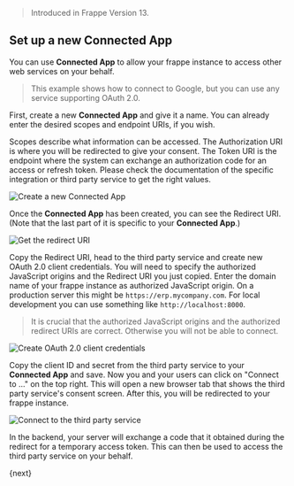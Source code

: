 
> Introduced in Frappe Version 13.

## Set up a new Connected App

You can use **Connected App** to allow your frappe instance to access other web services on your behalf.

> This example shows how to connect to Google, but you can use any service supporting OAuth 2.0.

First, create a new **Connected App** and give it a name. You can already enter the desired scopes and endpoint URIs, if you wish.

Scopes describe what information can be accessed. The Authorization URI is where you will be redirected to give your consent. The Token URI is the endpoint where the system can exchange an authorization code for an access or refresh token. Please check the documentation of the specific integration or third party service to get the right values.

![Create a new Connected App](/docs/assets/img/app-development/generic_oauth_client/1-new-connected-app.png)

Once the **Connected App** has been created, you can see the Redirect URI. (Note that the last part of it is specific to your **Connected App**.)

![Get the redirect URI](/docs/assets/img/app-development/generic_oauth_client/2-redirect_uri.png)

Copy the Redirect URI, head to the third party service and create new OAuth 2.0 client credentials. You will need to specify the authorized JavaScript origins and the Redirect URI you just copied. Enter the domain name of your frappe instance as authorized JavaScript origin. On a production server this might be `https://erp.mycompany.com`. For local development you can use something like `http://localhost:8000`.

> It is crucial that the authorized JavaScript origins and the authorized redirect URIs are correct. Otherwise you will not be able to connect.

![Create OAuth 2.0 client credentials](/docs/assets/img/app-development/generic_oauth_client/3-get-client-credentials.png)

Copy the client ID and secret from the third party service to your **Connected App** and save. Now you and your users can click on "Connect to ..." on the top right. This will open a new browser tab that shows the third party service's consent screen. After this, you will be redirected to your frappe instance.

![Connect to the third party service](/docs/assets/img/app-development/generic_oauth_client/4-connect.png)

In the backend, your server will exchange a code that it obtained during the redirect for a temporary access token. This can then be used to access the third party service on your behalf.

{next}
